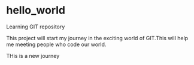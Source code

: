# hello_world
Learning GIT repository

This project will start my journey in the exciting world of GIT.This will help me meeting people who code our world.

THis is a new journey